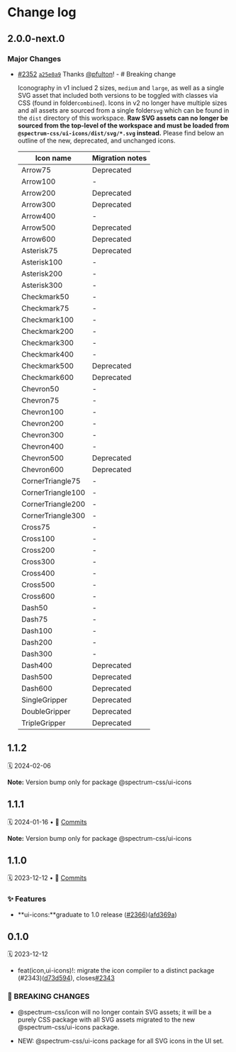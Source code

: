 # Change log

## 2.0.0-next.0

### Major Changes

- [#2352](https://github.com/adobe/spectrum-css/pull/2352) [`a25e0a9`](https://github.com/adobe/spectrum-css/commit/a25e0a99e5a4736ab4e607e00739343101a2633b) Thanks [@pfulton](https://github.com/pfulton)! - # Breaking change

  Iconography in v1 inclued 2 sizes, `medium` and `large`, as well as a single SVG asset that included both versions to be toggled with classes via CSS (found in folder`combined`). Icons in v2 no longer have multiple sizes and all assets are sourced from a single folder`svg` which can be found in the `dist` directory of this workspace. **Raw SVG assets can no longer be sourced from the top-level of the workspace and must be loaded from `@spectrum-css/ui-icons/dist/svg/*.svg` instead.** Please find below an outline of the new, deprecated, and unchanged icons.

  | Icon name         | Migration notes |
  | ----------------- | --------------- |
  | Arrow75           | Deprecated      |
  | Arrow100          | -               |
  | Arrow200          | Deprecated      |
  | Arrow300          | Deprecated      |
  | Arrow400          | -               |
  | Arrow500          | Deprecated      |
  | Arrow600          | Deprecated      |
  | Asterisk75        | Deprecated      |
  | Asterisk100       | -               |
  | Asterisk200       | -               |
  | Asterisk300       | -               |
  | Checkmark50       | -               |
  | Checkmark75       | -               |
  | Checkmark100      | -               |
  | Checkmark200      | -               |
  | Checkmark300      | -               |
  | Checkmark400      | -               |
  | Checkmark500      | Deprecated      |
  | Checkmark600      | Deprecated      |
  | Chevron50         | -               |
  | Chevron75         | -               |
  | Chevron100        | -               |
  | Chevron200        | -               |
  | Chevron300        | -               |
  | Chevron400        | -               |
  | Chevron500        | Deprecated      |
  | Chevron600        | Deprecated      |
  | CornerTriangle75  | -               |
  | CornerTriangle100 | -               |
  | CornerTriangle200 | -               |
  | CornerTriangle300 | -               |
  | Cross75           | -               |
  | Cross100          | -               |
  | Cross200          | -               |
  | Cross300          | -               |
  | Cross400          | -               |
  | Cross500          | -               |
  | Cross600          | -               |
  | Dash50            | -               |
  | Dash75            | -               |
  | Dash100           | -               |
  | Dash200           | -               |
  | Dash300           | -               |
  | Dash400           | Deprecated      |
  | Dash500           | Deprecated      |
  | Dash600           | Deprecated      |
  | SingleGripper     | Deprecated      |
  | DoubleGripper     | Deprecated      |
  | TripleGripper     | Deprecated      |

## 1.1.2

🗓 2024-02-06

**Note:** Version bump only for package @spectrum-css/ui-icons

## 1.1.1

🗓 2024-01-16 • 📝 [Commits](https://github.com/adobe/spectrum-css/compare/@spectrum-css/ui-icons@1.1.0...@spectrum-css/ui-icons@1.1.1)

**Note:** Version bump only for package @spectrum-css/ui-icons

## 1.1.0

🗓 2023-12-12 • 📝 [Commits](https://github.com/adobe/spectrum-css/compare/@spectrum-css/ui-icons@0.1.0...@spectrum-css/ui-icons@1.1.0)

### ✨ Features

- **ui-icons:**graduate to 1.0 release ([#2366](https://github.com/adobe/spectrum-css/issues/2366))([afd369a](https://github.com/adobe/spectrum-css/commit/afd369a))

## 0.1.0

🗓 2023-12-12

- feat(icon,ui-icons)!: migrate the icon compiler to a distinct package (#2343)([d73d594](https://github.com/adobe/spectrum-css/commit/d73d594)), closes[#2343](https://github.com/adobe/spectrum-css/issues/2343)

### 🛑 BREAKING CHANGES

- @spectrum-css/icon will no longer contain SVG assets; it will be a purely CSS package with all SVG assets migrated to the new @spectrum-css/ui-icons package.

- NEW: @spectrum-css/ui-icons package for all SVG icons in the UI set.
